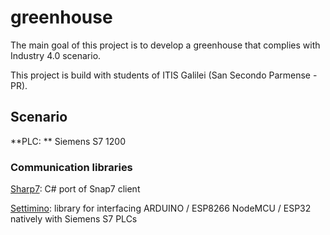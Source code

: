 # greenhouse
The main goal of this project is to develop a greenhouse that complies with Industry 4.0 scenario.

This project is build with students of ITIS Galilei (San Secondo Parmense - PR).

## Scenario
**PLC: ** Siemens S7 1200

### Communication libraries
[Sharp7](http://snap7.sourceforge.net/sharp7.html): C# port of Snap7 client

[Settimino](http://settimino.sourceforge.net/): library for interfacing ARDUINO / ESP8266 NodeMCU / ESP32 natively with Siemens S7 PLCs
